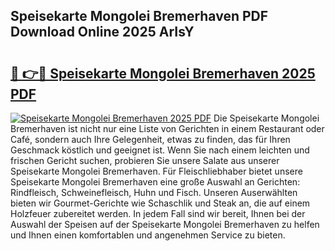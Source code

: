 ## Speisekarte Mongolei Bremerhaven PDF Download Online 2025 ArIsY

# <h2><a href="http://gcb4su.nevu.top/?p=Speisekarte+Mongolei+Bremerhaven">🔗 👉🔴 Speisekarte Mongolei Bremerhaven 2025 PDF</a></h2>

[![Speisekarte Mongolei Bremerhaven 2025 PDF](https://i.imgur.com/dBaPXMq.png)](http://gcb4su.nevu.top/?p=Speisekarte+Mongolei+Bremerhaven)
Die Speisekarte Mongolei Bremerhaven ist nicht nur eine Liste von Gerichten in einem Restaurant oder Café, sondern auch Ihre Gelegenheit, etwas zu finden, das für Ihren Geschmack köstlich und geeignet ist. Wenn Sie nach einem leichten und frischen Gericht suchen, probieren Sie unsere Salate aus unserer Speisekarte Mongolei Bremerhaven. Für Fleischliebhaber bietet unsere Speisekarte Mongolei Bremerhaven eine große Auswahl an Gerichten: Rindfleisch, Schweinefleisch, Huhn und Fisch. Unseren Auserwählten bieten wir Gourmet-Gerichte wie Schaschlik und Steak an, die auf einem Holzfeuer zubereitet werden. In jedem Fall sind wir bereit, Ihnen bei der Auswahl der Speisen auf der Speisekarte Mongolei Bremerhaven zu helfen und Ihnen einen komfortablen und angenehmen Service zu bieten.
